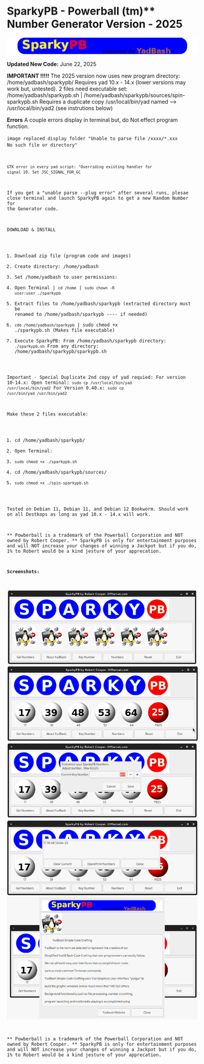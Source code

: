 # SparkyPB - Powerball (tm)** Number Generator Version - 2025

![Alt text](https://github.com/offternet/SparkyPB-Powerball-Numbers-Generator/blob/master/images/sparkypb-banner.png)

**Updated New Code:** June 22, 2025

**IMPORTANT !!!!!** The 2025 version now uses new program directory: /home/yadbash/sparkypb/ 
                    Requires yad 10.x - 14.x (lower versions may work but, untested).
                    2 files need executable set: /home/yadbash/sparkypb.sh | /home/yadbash/sparkypb/sources/spin-sparkypb.sh
                    Requires a duplicate copy /usr/local/bin/yad named --> /usr/local/bin/yad2 (see instrutions below)

**Errors** 
A couple errors display in terminal but, do Not effect program function. 

  <code>image replaced display folder "Unable to parse file /xxxx/*.xxx No such file or directory"</cod>
  
  <code>GTK error in every yad script: "Overriding existing handler for signal 10. Set JSC_SIGNAL_FOR_GC</code>

If you get a "unable parse --plug error" after several runs, plesae close terminal and launch SparkyPB again to get a new Random Number for the Generator code.

DOWNLOAD & INSTALL
1. Download zip file (program code and images)
2. Create directory: /home/yadbash
3. Set /home/yadbash to user permissions:
4. Open Terminal | <code>cd /home</code> | <code>sudo chown -R user:user ./sparkypb</code>
5. Extract files to /home/yadbash/sparkypb (extracted directory must be renamed to /home/yadbash/sparkypb ---- if needed)
6. <code>cde /home/yadbash/sparkypb</code> | sudo chmod +x ./sparkypb.sh (Makes file executable)
7. Execute SparkyPB:
     From /home/yadbash/sparkypb directory: <code>./sparkypb.sh</code>
     From any directory: /home/yadbash/sparkypb/sparkypb.sh

Important -  Special Duplicate 2nd copy of yad requied:
  For version 10-14.x: Open terminal: <code>sudo cp /usr/local/bin/yad /usr/local/bin/yad2</code> 
  For Version 0.40.x: <code>sudo cp /usr/bin/yad /usr/bin/yad2</code>

Make these 2 files executable:
1. cd /home/yadbash/sparkypb/
2. Open Terminal:
3. <code>sudo chmod +x ./sparkypb.sh</code>
4. cd /home/yadbash/sparkypb/sources/
5. <code>sudo chmod +x ./spin-sparkypb.sh</code>

Tested on Debian 11, Debian 11, and Debian 12 Bookworm. Should work on all Destkops as long as yad 10.x - 14.x will work.

** Powberball is a trademark of the Powerball Corporation and NOT owned by Robert Cooper. 
** SparkyPB is only for entertainment purposes and will NOT increase your changes of winning a Jackpot but if you do, 1% to Robert would be a kind jesture of your apprecation.

**Screenshots:**

![Alt text](https://github.com/offternet/SparkyPB-Powerball-Numbers-Generator/blob/master/screenshots/sparkypb01.png)
![Alt text](https://github.com/offternet/SparkyPB-Powerball-Numbers-Generator/blob/master/screenshots/sparkypb02.png)
![Alt text](https://github.com/offternet/SparkyPB-Powerball-Numbers-Generator/blob/master/screenshots/sparkypb03.png)
![Alt text](https://github.com/offternet/SparkyPB-Powerball-Numbers-Generator/blob/master/screenshots/sparkypb04.png)
![Alt text](https://github.com/offternet/SparkyPB-Powerball-Numbers-Generator/blob/master/screenshots/sparkypb05.png)

** Powberball is a trademark of the Powerball Corporation and NOT owned by Robert Cooper. 
** SparkyPB is only for entertainment purposes and will NOT increase your changes of winning a Jackpot but if you do, 1% to Robert would be a kind jesture of your apprecation.
